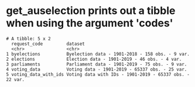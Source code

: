 # get_auselection prints out a tibble when using the argument 'codes'

    # A tibble: 5 x 2
      request_code         dataset                                                
      <chr>                <chr>                                                  
    1 byelections          Byelection data - 1901-2018 - 158 obs. - 9 var.        
    2 elections            Election data - 1901-2019 - 46 obs. - 4 var.           
    3 parliaments          Parliament data - 1901-2019 - 75 obs. - 9 var.         
    4 voting_data          Voting data - 1901-2019 - 65337 obs. - 25 var.         
    5 voting_data_with_ids Voting data with IDs - 1901-2019 - 65337 obs. - 22 var.

